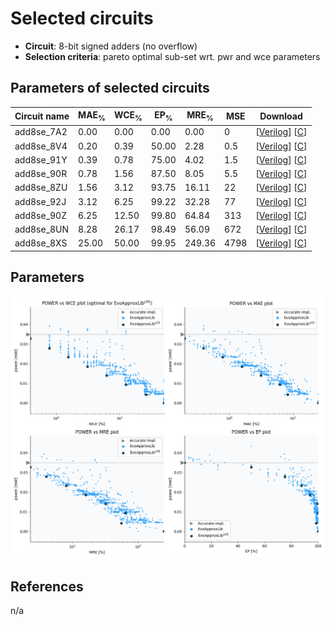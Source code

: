 
Selected circuits
===================
 - **Circuit**: 8-bit signed adders (no overflow)
 - **Selection criteria**: pareto optimal sub-set wrt. pwr and wce parameters

Parameters of selected circuits
----------------------------

| Circuit name | MAE<sub>%</sub> | WCE<sub>%</sub> | EP<sub>%</sub> | MRE<sub>%</sub> | MSE | Download |
| --- |  --- | --- | --- | --- | --- | --- | 
| add8se_7A2 | 0.00 | 0.00 | 0.00 | 0.00 | 0 |  [[Verilog](add8se_7A2.v)]  [[C](add8se_7A2.c)] |
| add8se_8V4 | 0.20 | 0.39 | 50.00 | 2.28 | 0.5 |  [[Verilog](add8se_8V4.v)]  [[C](add8se_8V4.c)] |
| add8se_91Y | 0.39 | 0.78 | 75.00 | 4.02 | 1.5 |  [[Verilog](add8se_91Y.v)]  [[C](add8se_91Y.c)] |
| add8se_90R | 0.78 | 1.56 | 87.50 | 8.05 | 5.5 |  [[Verilog](add8se_90R.v)]  [[C](add8se_90R.c)] |
| add8se_8ZU | 1.56 | 3.12 | 93.75 | 16.11 | 22 |  [[Verilog](add8se_8ZU.v)]  [[C](add8se_8ZU.c)] |
| add8se_92J | 3.12 | 6.25 | 99.22 | 32.28 | 77 |  [[Verilog](add8se_92J.v)]  [[C](add8se_92J.c)] |
| add8se_90Z | 6.25 | 12.50 | 99.80 | 64.84 | 313 |  [[Verilog](add8se_90Z.v)]  [[C](add8se_90Z.c)] |
| add8se_8UN | 8.28 | 26.17 | 98.49 | 56.09 | 672 |  [[Verilog](add8se_8UN.v)]  [[C](add8se_8UN.c)] |
| add8se_8XS | 25.00 | 50.00 | 99.95 | 249.36 | 4798 |  [[Verilog](add8se_8XS.v)]  [[C](add8se_8XS.c)] |
    
Parameters
--------------
![Parameters figure](fig.png)

References
--------------
n/a

             